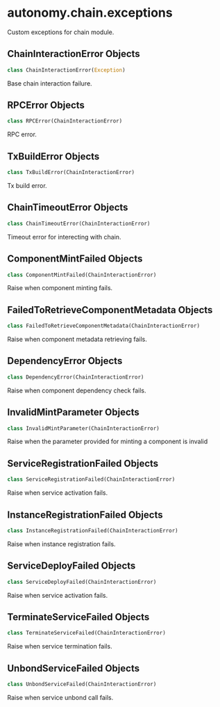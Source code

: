 <a name="autonomy.chain.exceptions"></a>
# autonomy.chain.exceptions

Custom exceptions for chain module.

<a name="autonomy.chain.exceptions.ChainInteractionError"></a>
## ChainInteractionError Objects

```python
class ChainInteractionError(Exception)
```

Base chain interaction failure.

<a name="autonomy.chain.exceptions.RPCError"></a>
## RPCError Objects

```python
class RPCError(ChainInteractionError)
```

RPC error.

<a name="autonomy.chain.exceptions.TxBuildError"></a>
## TxBuildError Objects

```python
class TxBuildError(ChainInteractionError)
```

Tx build error.

<a name="autonomy.chain.exceptions.ChainTimeoutError"></a>
## ChainTimeoutError Objects

```python
class ChainTimeoutError(ChainInteractionError)
```

Timeout error for interecting with chain.

<a name="autonomy.chain.exceptions.ComponentMintFailed"></a>
## ComponentMintFailed Objects

```python
class ComponentMintFailed(ChainInteractionError)
```

Raise when component minting fails.

<a name="autonomy.chain.exceptions.FailedToRetrieveComponentMetadata"></a>
## FailedToRetrieveComponentMetadata Objects

```python
class FailedToRetrieveComponentMetadata(ChainInteractionError)
```

Raise when component metadata retrieving fails.

<a name="autonomy.chain.exceptions.DependencyError"></a>
## DependencyError Objects

```python
class DependencyError(ChainInteractionError)
```

Raise when component dependency check fails.

<a name="autonomy.chain.exceptions.InvalidMintParameter"></a>
## InvalidMintParameter Objects

```python
class InvalidMintParameter(ChainInteractionError)
```

Raise when the parameter provided for minting a component is invalid

<a name="autonomy.chain.exceptions.ServiceRegistrationFailed"></a>
## ServiceRegistrationFailed Objects

```python
class ServiceRegistrationFailed(ChainInteractionError)
```

Raise when service activation fails.

<a name="autonomy.chain.exceptions.InstanceRegistrationFailed"></a>
## InstanceRegistrationFailed Objects

```python
class InstanceRegistrationFailed(ChainInteractionError)
```

Raise when instance registration fails.

<a name="autonomy.chain.exceptions.ServiceDeployFailed"></a>
## ServiceDeployFailed Objects

```python
class ServiceDeployFailed(ChainInteractionError)
```

Raise when service activation fails.

<a name="autonomy.chain.exceptions.TerminateServiceFailed"></a>
## TerminateServiceFailed Objects

```python
class TerminateServiceFailed(ChainInteractionError)
```

Raise when service termination fails.

<a name="autonomy.chain.exceptions.UnbondServiceFailed"></a>
## UnbondServiceFailed Objects

```python
class UnbondServiceFailed(ChainInteractionError)
```

Raise when service unbond call fails.

